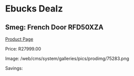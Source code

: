 
# Ebucks Dealz
## Smeg: French Door RFD50XZA
[Product Page](https://www.ebucks.com/web/shop/productSelected.do?prodId=1183684363&catId=704986856)

Price: R27999.00

Image: /web/cms/system/galleries/pics/prodimg/75283.png

Savings: 


	